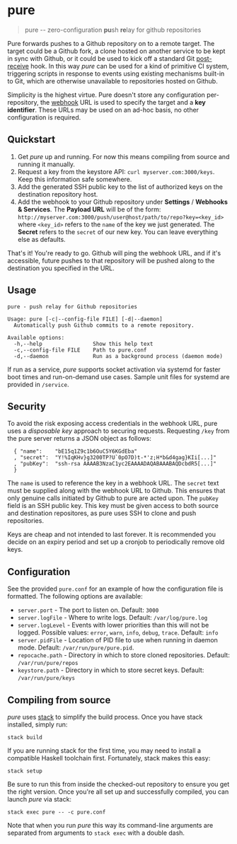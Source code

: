 pure
====

> pure -- zero-configuration **pu**sh **re**lay for github repositories

Pure forwards pushes to a Github repository on to a remote target. The
target could be a Github fork, a clone hosted on another service to be
kept in sync with Github, or it could be used to kick off a standard Git
[post-receive](https://git-scm.com/book/en/v2/Customizing-Git-Git-Hooks)
hook. In this way *pure* can be used for a kind of primitive CI system,
triggering scripts in response to events using existing mechanisms 
built-in to Git, which are otherwise unavailable to repositories hosted
on Github.

Simplicity is the highest virtue. Pure doesn't store any configuration
per-repository, the [webhook](https://developer.github.com/webhooks/)
URL is used to specify the target and a **key identifier**. These URLs
may be used on an ad-hoc basis, no other configuration is required. 


## Quickstart

1. Get *pure* up and running. For now this means compiling from source
   and running it manually.
2. Request a key from the keystore API: `curl myserver.com:3000/keys`.
   Keep this information safe somewhere.
3. Add the generated SSH public key to the list of authorized keys on
   the destination repository host.
4. Add the webhook to your Github repository under **Settings** / 
   **Webhooks & Services**. The **Payload URL** will be of the form:
   `http://myserver.com:3000/push/user@host/path/to/repo?key=<key_id>`
   where `<key_id>` refers to the `name` of the key we just generated.
   The **Secret** refers to the `secret` of our new key. You can leave
   everything else as defaults.

That's it! You're ready to go. Github will ping the webhook URL, and if
it's accessible, future pushes to that repository will be pushed along
to the destination you specified in the URL.

## Usage

```
pure - push relay for Github repositories

Usage: pure [-c|--config-file FILE] [-d|--daemon]
  Automatically push Github commits to a remote repository.

Available options:
  -h,--help                Show this help text
  -c,--config-file FILE    Path to pure.conf
  -d,--daemon              Run as a background process (daemon mode)
```

If run as a service, *pure* supports socket activation via systemd for
faster boot times and run-on-demand use cases. Sample unit files for
systemd are provided in `/service`.

## Security

To avoid the risk exposing access credentials in the webhook URL, pure
uses a *disposable key* approach to securing requests. Requesting `/key`
from the pure server returns a JSON object as follows:

```
  { "name":    "bE15q1Z9c1b6OuC5Y6KGdEba"
  , "secret":  "Y!%IqKHv}g3200TP?U`0pO7D)t-*'z;H*b&d4gag}KIi[...]"
  , "pubKey":  "ssh-rsa AAAAB3NzaC1yc2EAAAADAQABAAABAQDcbdR5[...]"
  }
```

The `name` is used to reference the key in a webhook URL. The `secret`
text must be supplied along with the webhook URL to Github. This ensures
that only genuine calls initiated by Github to pure are acted upon. The
`pubKey` field is an SSH public key. This key must be given access to
both source and destination repositores, as pure uses SSH to clone and
push repositories.

Keys are cheap and not intended to last forever. It is recommended you
decide on an expiry period and set up a cronjob to periodically remove
old keys.

## Configuration

See the provided `pure.conf` for an example of how the configuration
file is formatted. The following options are available:

- `server.port` - The port to listen on. Default: `3000`
- `server.logFile` - Where to write logs. Default: `/var/log/pure.log`
- `server.logLevel` - Events with lower priorities than this will not
  be logged. Possible values: `error`, `warn`, `info`, `debug`, `trace`.
  Default: `info`
- `server.pidFile` - Location of PID file to use when running in daemon
  mode. Default: `/var/run/pure/pure.pid`.
- `repocache.path` - Directory in which to store cloned repositories.
  Default: `/var/run/pure/repos`
- `keystore.path` - Directory in which to store secret keys. Default:
  `/var/run/pure/keys`

## Compiling from source

*pure* uses [stack](http://docs.haskellstack.org/en/stable/README/) to
simplify the build process. Once you have stack installed, simply run:

`stack build`

If you are running stack for the first time, you may need to install a
compatible Haskell toolchain first. Fortunately, stack makes this easy:

`stack setup`

Be sure to run this from inside the checked-out repository to ensure you
get the right version. Once you're all set up and successfully compiled,
you can launch *pure* via stack:

`stack exec pure -- -c pure.conf`

Note that when you run *pure* this way its command-line arguments are
separated from arguments to `stack exec` with a double dash.

